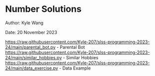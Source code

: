 # Number Solutions

Author: Kyle Wang

Date: 20 November 2023

https://raw.githubusercontent.com/Kyle-207/slss-programming-2023-24/main/parental_bot.py - Parental Bot
https://raw.githubusercontent.com/Kyle-207/slss-programming-2023-24/main/similar_hobbies.py - Similar Hobbies
https://raw.githubusercontent.com/Kyle-207/slss-programming-2023-24/main/data_exercise.py - Data Example